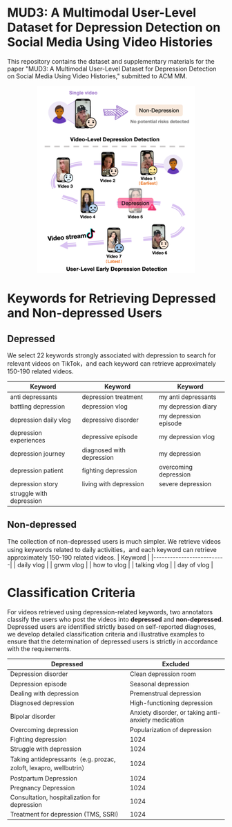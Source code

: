 # MUD3: A Multimodal User-Level Dataset for Depression Detection on Social Media Using Video Histories

This repository contains the dataset and supplementary materials for the paper "MUD3: A Multimodal User-Level Dataset for Depression Detection on Social Media Using Video Histories," submitted to ACM MM.

<p align="center">
  <img src="figure1.png" alt="figure1" width="366" height="432">  </p>

# Keywords for Retrieving Depressed and Non-depressed Users
## Depressed
We select 22 keywords strongly associated with depression to search for relevant videos on TikTok，and each keyword can retrieve approximately 150-190 related videos.

| Keyword                  |              Keyword            |          Keyword         |
|--------------------------|---------------------------------|--------------------------|
| anti depressants         | depression treatment            | my anti depressants      |
| battling depression      | depression vlog                 | my depression diary      |
| depression daily vlog    | depressive disorder             | my depression episode    |
| depression experiences   | depressive episode              | my depression vlog       |
| depression journey       | diagnosed with depression       | my depression            |
| depression patient       | fighting depression             | overcoming depression    |
| depression story         | living with depression          | severe depression        |
| struggle with depression |     |     |


## Non-depressed
The collection of non-depressed users is much simpler. We retrieve videos using keywords related to daily activities，and each keyword can retrieve approximately 150-190 related videos. 
| Keyword                  |
|--------------------------|
| daily vlog        |
| grwm vlog        |
| how to vlog        |
| talking vlog        |
| day of vlog        |

# Classification Criteria 
For videos retrieved using depression-related keywords, two annotators classify the users who post the videos into **depressed** and **non-depressed**. Depressed users are identified strictly based on self-reported diagnoses, we develop detailed classification criteria and illustrative examples to ensure that the determination of depressed users is strictly in accordance with the requirements.

| Depressed            |        Excluded     |
|--------------------------|---------------------------------|
| Depression disorder                | Clean depression room                              |
| Depression episode                   | Seasonal depression                               |
| Dealing with depression              | Premenstrual depression                             |
| Diagnosed depression               | High-functioning depression                             |
| Bipolar disorder            | Anxiety disorder, or taking anti-anxiety medication |
| Overcoming depression                | Popularization of depression                             |
| Fighting depression   | 1024                             |
| Struggle with depression    | 1024                             |
| Taking antidepressants（e.g. prozac, zoloft, lexapro, wellbutrin）    | 1024                             |
| Postpartum Depression    | 1024                             |
| Pregnancy Depression    | 1024                             |
| Consultation, hospitalization for depression  | 1024                             |
| Treatment for depression (TMS, SSRI)    | 1024                             |
